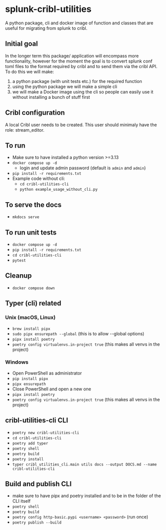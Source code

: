 # splunk-cribl-utilities
A python package, cli and docker image of function and classes that are useful for migrating from splunk to cribl.

## Initial goal
In the longer term this package/ application will encompass more functionality, however for the moment the goal is to convert splunk conf toml files to the format required by cribl and to send them via the cribl API.
To do this we will make:
1. a python package (with unit tests etc.) for the required function
2. using the python package we will make a simple cli
3. we will make a Docker image using the cli so people can easily use it without installing a bunch of stuff first

## Cribl configuration 
A local Cribl user needs to be created. This user should minimaly have the role: stream_editor.

## To run
- Make sure to have installed a python version >=3.13
- `docker compose up -d`
  - login and update admin password (default is `admin` and `admin`)
- `pip install -r requirements.txt`
- Example code without cli:
  - `cd cribl-utilities-cli`
  - `python example_usage_without_cli.py`

## To serve the docs
- `mkdocs serve`

## To run unit tests
- `docker compose up -d`
- `pip install -r requirements.txt`
- `cd cribl-utilities-cli`
- `pytest`

## Cleanup
- `docker compose down`

## Typer (cli) related
### Unix (macOS, Linux)
- `brew install pipx`
- `sudo pipx ensurepath --global` (this is to allow --global options)
- `pipx install poetry`
- `poetry config virtualenvs.in-project true` (this makes all venvs in the project)
### Windows
-  Open PowerShell as administrator
- `pip install pipx`
- `pipx ensurepath` 
-  Close PowerShell and open a new one
- `pipx install poetry`
- `poetry config virtualenvs.in-project true` (this makes all venvs in the project)

## cribl-utilities-cli CLI
- `poetry new cribl-utilities-cli`
- `cd cribl-utilities-cli`
- `poetry add typer`
- `poetry shell`
- `poetry build`
- `poetry install`
- `typer cribl_utilities_cli.main utils docs --output DOCS.md --name cribl-utilities-cli`

## Build and publish CLI
- make sure to have pipx and poetry installed and to be in the folder of the CLI itself
- `poetry shell`
- `poetry build`
- `poetry config http-basic.pypi <username> <password>` (run once)
- `poetry publish --build`
